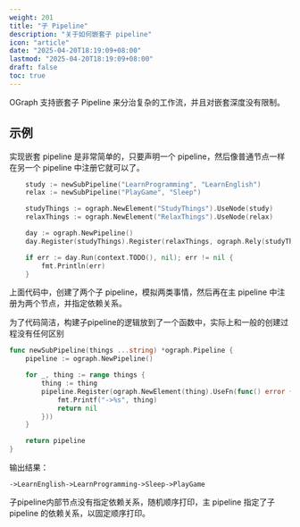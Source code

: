 ```yaml
---
weight: 201
title: "子 Pipeline"
description: "关于如何嵌套子 pipeline"
icon: "article"
date: "2025-04-20T18:19:09+08:00"
lastmod: "2025-04-20T18:19:09+08:00"
draft: false
toc: true
---
```


OGraph 支持嵌套子 Pipeline 来分治复杂的工作流，并且对嵌套深度没有限制。

## 示例

实现嵌套 pipeline 是非常简单的，只要声明一个 pipeline，然后像普通节点一样在另一个 pipeline 中注册它就可以了。

```go
	study := newSubPipeline("LearnProgramming", "LearnEnglish")
	relax := newSubPipeline("PlayGame", "Sleep")

	studyThings := ograph.NewElement("StudyThings").UseNode(study)
	relaxThings := ograph.NewElement("RelaxThings").UseNode(relax)

	day := ograph.NewPipeline()
	day.Register(studyThings).Register(relaxThings, ograph.Rely(studyThings))

	if err := day.Run(context.TODO(), nil); err != nil {
		fmt.Println(err)
	}
```

上面代码中，创建了两个子 pipeline，模拟两类事情，然后再在主 pipeline 中注册为两个节点，并指定依赖关系。

为了代码简洁，构建子pipeline的逻辑放到了一个函数中，实际上和一般的创建过程没有任何区别

```go
func newSubPipeline(things ...string) *ograph.Pipeline {
	pipeline := ograph.NewPipeline()

	for _, thing := range things {
		thing := thing
		pipeline.Register(ograph.NewElement(thing).UseFn(func() error {
			fmt.Printf("->%s", thing)
			return nil
		}))
	}

	return pipeline
}
```

输出结果：

```
->LearnEnglish->LearnProgramming->Sleep->PlayGame
```

子pipeline内部节点没有指定依赖关系，随机顺序打印，主 pipeline 指定了子 pipeline 的依赖关系，以固定顺序打印。